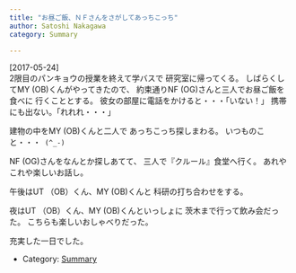 ```yaml
---
title: "お昼ご飯、ＮＦさんをさがしてあっちこっち"
author: Satoshi Nakagawa
category: Summary

---
```


[2017-05-24]  
 2限目のパンキョウの授業を終えて学バスで
研究室に帰ってくる。
しばらくしてMY (OB)くんがやってきたので、
約束通りNF (OG)さんと三人でお昼ご飯を食べに
行くこととする。
彼女の部屋に電話をかけると・・・「いない！」
携帯にも出ない。「れれれ・・・」

 建物の中をMY (OB)くんと二人で
あっちこっち探しまわる。
いつものこと・・・` (^_-)`

 NF (OG)さんをなんとか探しあてて、
三人で『クルール』食堂へ行く。
あれやこれや楽しいお話し。

<!--more-->

 午後はUT （OB）くん、MY (OB)くんと
科研の打ち合わせをする。

 夜はUT （OB）くん、MY (OB)くんといっしょに
茨木まで行って飲み会だった。
こちらも楽しいおしゃべりだった。

 充実した一日でした。

- Category: [Summary](categories.html#Summary)

